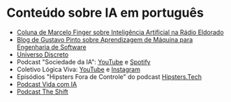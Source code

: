 # Conteúdo sobre IA em português

- [Coluna de Marcelo Finger sobre Inteligência Artificial na Rádio Eldorado](https://adolfon.substack.com/p/coluna-de-marcelo-finger-sobre-inteligencia)
- [Blog de Gustavo Pinto sobre Aprendizagem de Máquina para Engenharia de Software](https://ml4se.substack.com/)
- [Universo Discreto](https://www.youtube.com/c/UniversoDiscreto)
- Podcast "Sociedade da IA": [YouTube](https://www.youtube.com/@SociedadedaIA) e [Spotify](https://open.spotify.com/show/4yZYEuPwStYfQnfIeVkVhb)
- Coletivo Lógica Viva: [YouTube](https://www.youtube.com/channel/UCwvsanumwkHDU_fYx9L1S0w) e [Instagram](https://www.instagram.com/logicaviva.coletivo/)
- Episódios "Hipsters Fora de Controle" do podcast [Hipsters.Tech](https://open.spotify.com/show/2p0Vx75OmfsXktyLBuLuSf)
- [Podcast Vida com IA](https://open.spotify.com/show/3yeqOp2pZKdqX5Qa3jY6Jz)
- [Podcast The Shift](https://theshift.info/podcasts/)
